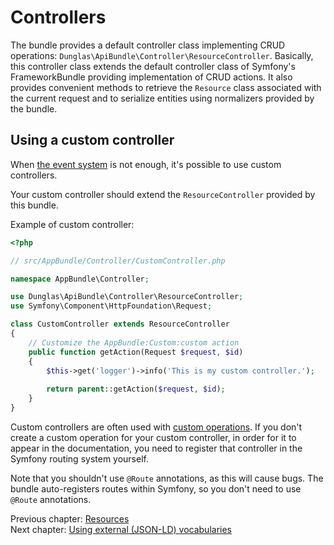 # Controllers

The bundle provides a default controller class implementing CRUD operations: `Dunglas\ApiBundle\Controller\ResourceController`.
Basically, this controller class extends the default controller class of Symfony's FrameworkBundle providing implementation
of CRUD actions. It also provides convenient methods to retrieve the `Resource` class associated with the current request
and to serialize entities using normalizers provided by the bundle.

## Using a custom controller

When [the event system](the-event-system.md) is not enough, it's possible to use custom controllers.

Your custom controller should extend the `ResourceController` provided by this bundle.

Example of custom controller:

```php
<?php

// src/AppBundle/Controller/CustomController.php

namespace AppBundle\Controller;

use Dunglas\ApiBundle\Controller\ResourceController;
use Symfony\Component\HttpFoundation\Request;

class CustomController extends ResourceController
{
    // Customize the AppBundle:Custom:custom action
    public function getAction(Request $request, $id)
    {
        $this->get('logger')->info('This is my custom controller.');
        
        return parent::getAction($request, $id);
    }
}
```

Custom controllers are often used with [custom operations](operations.md). If you don't create a custom operation
for your custom controller, in order for it to appear in the documentation, you need to register that controller in 
the Symfony routing system yourself.

Note that you shouldn't use `@Route` annotations, as this will cause bugs. The bundle auto-registers routes within Symfony, so you don't need to use `@Route` annotations.

Previous chapter: [Resources](resources.md)<br>
Next chapter: [Using external (JSON-LD) vocabularies](external-vocabularies.md)
